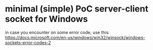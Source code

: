 # minimal (simple) PoC server-client socket for Windows


in case you encounter on some error code, use this:
https://docs.microsoft.com/en-us/windows/win32/winsock/windows-sockets-error-codes-2

